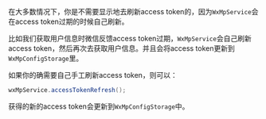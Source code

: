 在大多数情况下，你是不需要显示地去刷新access token的，因为``WxMpService``会在access token过期的时候自己刷新。

比如我们获取用户信息时微信反馈access token过期，``WxMpService``会自己刷新access token，然后再次去获取用户信息。并且会将access token更新到``WxMpConfigStorage``里。

如果你的确需要自己手工刷新access token，则可以：

```java
wxMpService.accessTokenRefresh();
```

获得的新的access token会更新到``WxMpConfigStorage``中。

